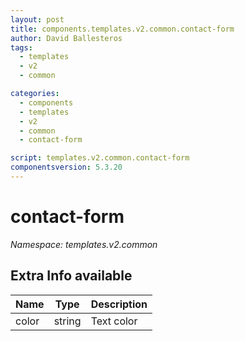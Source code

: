 ```yaml
---
layout: post
title: components.templates.v2.common.contact-form
author: David Ballesteros
tags:
  - templates
  - v2
  - common

categories:
  - components
  - templates
  - v2
  - common
  - contact-form

script: templates.v2.common.contact-form
componentsversion: 5.3.20
---
```

# contact-form

*Namespace: templates.v2.common*

## Extra Info available

| Name | Type | Description |
| --- | --- | --- |
| color | string | Text color |